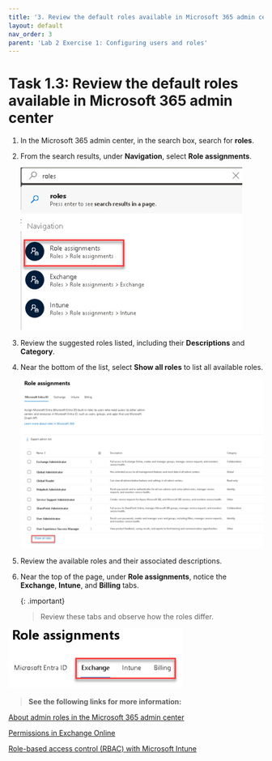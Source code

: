 ```yaml
---
title: '3. Review the default roles available in Microsoft 365 admin center'
layout: default
nav_order: 3
parent: 'Lab 2 Exercise 1: Configuring users and roles'
---
```


# Task 1.3: Review the default roles available in Microsoft 365 admin center 

 

1. In the Microsoft 365 admin center, in the search box, search for **roles**. 

 

1. From the search results, under **Navigation**, select **Role assignments**. 

 

    ![a1.jpg](../media/a1.jpg)   

 

1. Review the suggested roles listed, including their **Descriptions** and **Category**. 

 

1. Near the bottom of the list, select **Show all roles** to list all available roles. 

 

    ![a2.jpg](../media/a2.jpg) 

 

1. Review the available roles and their associated descriptions. 

 

1. Near the top of the page, under **Role assignments**, notice the **Exchange**, **Intune**, and **Billing** tabs.  

 
   {: .important}
   > Review these tabs and observe how the roles differ. 

> 

  ![a3.jpg](../media/a3.jpg) 

> 

>**See the following links for more information:** 

> 

[About admin roles in the Microsoft 365 admin center](https://docs.microsoft.com/en-US/microsoft-365/admin/add-users/about-admin-roles?WT.mc_id=365AdminCSH_inproduct "About admin roles in the Microsoft 365 admin center") 

> 

[Permissions in Exchange Online](https://docs.microsoft.com/en-US/exchange/permissions-exo/permissions-exo?WT.mc_id=365AdminCSH_inproduct "Permissions in Exchange Online") 

> 

[Role-based access control (RBAC) with Microsoft Intune](https://docs.microsoft.com/en-US/mem/intune/fundamentals/role-based-access-control?WT.mc_id=365AdminCSH_inproduct "Role-based access control (RBAC) with Microsoft Intune") 

